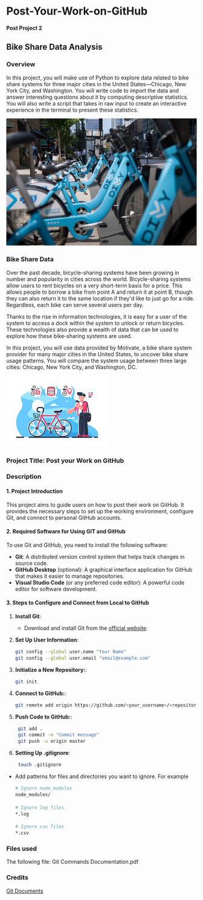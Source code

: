 # Post-Your-Work-on-GitHub

**Post Project 2**
## Bike Share Data Analysis

### Overview
In this project, you will make use of Python to explore data related to bike share systems for three major cities in the United States—Chicago, New York City, and Washington. You will write code to import the data and answer interesting questions about it by computing descriptive statistics. You will also write a script that takes in raw input to create an interactive experience in the terminal to present these statistics.

![Overview Illustration](divvy.jpg)

### Bike Share Data
Over the past decade, bicycle-sharing systems have been growing in number and popularity in cities across the world. Bicycle-sharing systems allow users to rent bicycles on a very short-term basis for a price. This allows people to borrow a bike from point A and return it at point B, though they can also return it to the same location if they'd like to just go for a ride. Regardless, each bike can serve several users per day.

Thanks to the rise in information technologies, it is easy for a user of the system to access a dock within the system to unlock or return bicycles. These technologies also provide a wealth of data that can be used to explore how these bike-sharing systems are used.

In this project, you will use data provided by Motivate, a bike share system provider for many major cities in the United States, to uncover bike share usage patterns. You will compare the system usage between three large cities: Chicago, New York City, and Washington, DC.

![Bike Share Data](istockphoto-478482204-612x612.jpg)


### Project Title: Post your Work on GitHub

### Description
#### 1. Project Introduction
This project aims to guide users on how to post their work on GitHub. 
It provides the necessary steps to set up the working environment, configure Git, and connect to personal GitHub accounts.

#### 2. Required Software for Using GIT and GitHub
To use Git and GitHub, you need to install the following software:
- **Git**: A distributed version control system that helps track changes in source code.
- **GitHub Desktop** (optional): A graphical interface application for GitHub that makes it easier to manage repositories.
- **Visual Studio Code** (or any preferred code editor): A powerful code editor for software development.

#### 3. Steps to Configure and Connect from Local to GitHub
1. **Install Git**:
   - Download and install Git from the [official website](https://git-scm.com/).

2. **Set Up User Information**:
   ```bash
   git config --global user.name "Your Name"
   git config --global user.email "email@example.com"
   ```
3. **Initialize a New Repository:**:
   ```bash
   git init
   ``` 

4. **Connect to GitHub:**:
   ```bash
   git remote add origin https://github.com/<your_username>/<repository_name>.git
   ```   
5. **Push Code to GitHub:**:
   ```bash
    git add .
    git commit -m "Commit message"
    git push -u origin master
   ```   
6. **Setting Up .gitignore**:
   ```bash
    touch .gitignore
   ```   
 - Add patterns for files and directories you want to ignore. For example
    ```bash
    # Ignore node_modules
    node_modules/

    # Ignore log files
    *.log

    # Ignore csv files
    *.csv
   ```   
### Files used
The following file:
Git Commands Documentation.pdf


### Credits
[Git Documents](https://git-scm.com/doc)